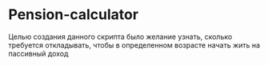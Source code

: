 # Pension-calculator
Целью создания данного скрипта было желание узнать, сколько требуется откладывать, чтобы в определенном возрасте начать жить на пассивный  доход
